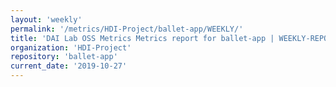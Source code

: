 ```yaml
---
layout: 'weekly'
permalink: '/metrics/HDI-Project/ballet-app/WEEKLY/'
title: 'DAI Lab OSS Metrics Metrics report for ballet-app | WEEKLY-REPORT-2019-10-27'
organization: 'HDI-Project'
repository: 'ballet-app'
current_date: '2019-10-27'
---
```


